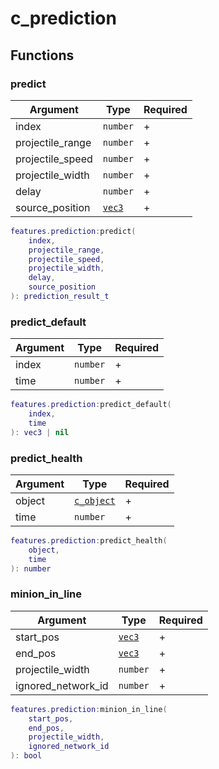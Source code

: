 # c\_prediction

## Functions

### predict

| Argument          | Type                             | Required |
| ----------------- | -------------------------------- | -------- |
| index             | `number`                         | +        |
| projectile\_range | `number`                         | +        |
| projectile\_speed | `number`                         | +        |
| projectile\_width | `number`                         | +        |
| delay             | `number`                         | +        |
| source\_position  | [`vec3`](../structs/vec3.md)     | +        |

```lua
features.prediction:predict( 
    index,
    projectile_range,
    projectile_speed,
    projectile_width,
    delay,
    source_position
): prediction_result_t
```

### predict\_default

| Argument | Type     | Required |
| -------- | -------- | -------- |
| index    | `number` | +        |
| time     | `number` | +        |

```lua
features.prediction:predict_default( 
    index,
    time
): vec3 | nil
```

### predict\_health

| Argument | Type                           | Required |
| -------- | ------------------------------ | -------- |
| object   | [`c_object`](c\_object.md)     | +        |
| time     | `number`                       | +        |

```lua
features.prediction:predict_health( 
    object,
    time
): number
```

### minion\_in\_line

| Argument             | Type                             | Required |
| -------------------- | -------------------------------- | -------- |
| start\_pos           | [`vec3`](../structs/vec3.md)     | +        |
| end\_pos             | [`vec3`](../structs/vec3.md)     | +        |
| projectile\_width    | `number`                         | +        |
| ignored\_network\_id | `number`                         | +        |

```lua
features.prediction:minion_in_line( 
    start_pos,
    end_pos,
    projectile_width,
    ignored_network_id
): bool
```
